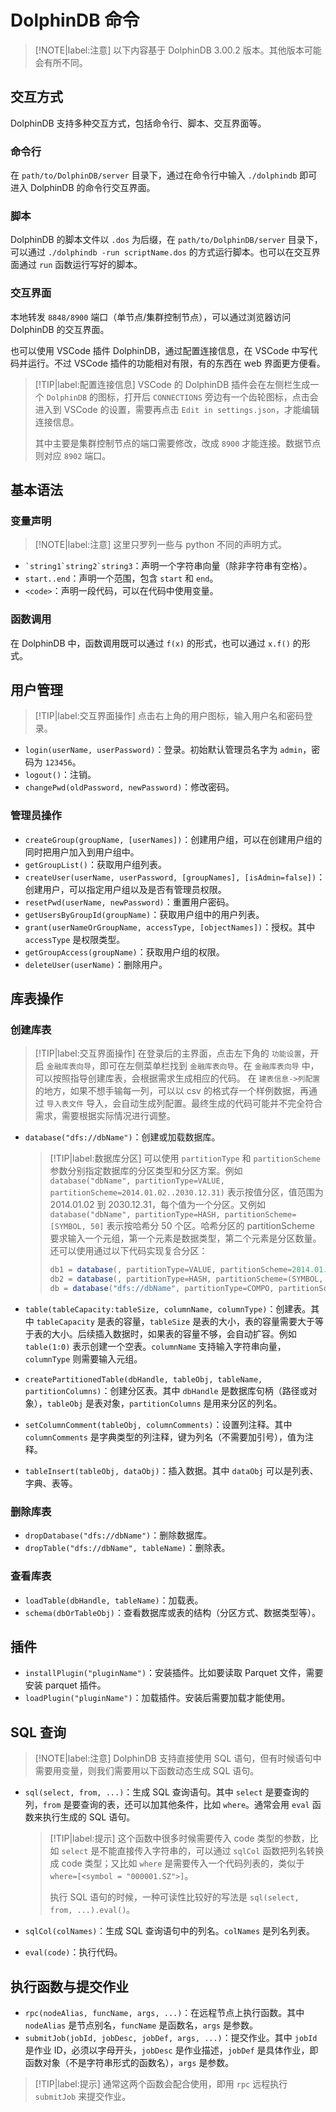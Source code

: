 # DolphinDB 命令

> [!NOTE|label:注意]
> 以下内容基于 DolphinDB 3.00.2 版本。其他版本可能会有所不同。

## 交互方式

DolphinDB 支持多种交互方式，包括命令行、脚本、交互界面等。

### 命令行

在 `path/to/DolphinDB/server` 目录下，通过在命令行中输入 `./dolphindb` 即可进入 DolphinDB 的命令行交互界面。

### 脚本

DolphinDB 的脚本文件以 `.dos` 为后缀，在 `path/to/DolphinDB/server` 目录下，可以通过 `./dolphindb -run scriptName.dos` 的方式运行脚本。也可以在交互界面通过 `run` 函数运行写好的脚本。

### 交互界面

本地转发 `8848/8900` 端口（单节点/集群控制节点），可以通过浏览器访问 DolphinDB 的交互界面。

也可以使用 VSCode 插件 DolphinDB，通过配置连接信息，在 VSCode 中写代码并运行。不过 VSCode 插件的功能相对有限，有的东西在 web 界面更方便看。

> [!TIP|label:配置连接信息]
> VSCode 的 DolphinDB 插件会在左侧栏生成一个 `DolphinDB` 的图标，打开后 `CONNECTIONS` 旁边有一个齿轮图标，点击会进入到 VSCode 的设置，需要再点击 `Edit in settings.json`，才能编辑连接信息。
>
> 其中主要是集群控制节点的端口需要修改，改成 `8900` 才能连接。数据节点则对应 `8902` 端口。

## 基本语法

### 变量声明

> [!NOTE|label:注意]
> 这里只罗列一些与 python 不同的声明方式。

- `` `string1`string2`string3 ``：声明一个字符串向量（除非字符串有空格）。
- `start..end`：声明一个范围，包含 `start` 和 `end`。
- `<code>`：声明一段代码，可以在代码中使用变量。

### 函数调用

在 DolphinDB 中，函数调用既可以通过 `f(x)` 的形式，也可以通过 `x.f()` 的形式。

## 用户管理

> [!TIP|label:交互界面操作]
> 点击右上角的用户图标，输入用户名和密码登录。

- `login(userName, userPassword)`：登录。初始默认管理员名字为 `admin`，密码为 `123456`。
- `logout()`：注销。
- `changePwd(oldPassword, newPassword)`：修改密码。

### 管理员操作

- `createGroup(groupName, [userNames])`：创建用户组，可以在创建用户组的同时把用户加入到用户组中。
- `getGroupList()`：获取用户组列表。
- `createUser(userName, userPassword, [groupNames], [isAdmin=false])`：创建用户，可以指定用户组以及是否有管理员权限。
- `resetPwd(userName, newPassword)`：重置用户密码。
- `getUsersByGroupId(groupName)`：获取用户组中的用户列表。
- `grant(userNameOrGroupName, accessType, [objectNames])`：授权。其中 `accessType` 是权限类型。
- `getGroupAccess(groupName)`：获取用户组的权限。
- `deleteUser(userName)`：删除用户。

## 库表操作

### 创建库表

> [!TIP|label:交互界面操作]
> 在登录后的主界面，点击左下角的 `功能设置`，开启 `金融库表向导`，即可在左侧菜单栏找到 `金融库表向导`。在 `金融库表向导` 中，可以按照指导创建库表，会根据需求生成相应的代码。
> 在 `建表信息->列配置` 的地方，如果不想手输每一列，可以以 csv 的格式存一个样例数据，再通过 `导入表文件` 导入，会自动生成列配置。最终生成的代码可能并不完全符合需求，需要根据实际情况进行调整。

- `database("dfs://dbName")`：创建或加载数据库。

    > [!TIP|label:数据库分区]
    > 可以使用 `partitionType` 和 `partitionScheme` 参数分别指定数据库的分区类型和分区方案。例如 `database("dbName", partitionType=VALUE, partitionScheme=2014.01.02..2030.12.31)` 表示按值分区，值范围为 2014.01.02 到 2030.12.31，每个值为一个分区。又例如 `database("dbName", partitionType=HASH, partitionScheme=[SYMBOL, 50]` 表示按哈希分 50 个区。哈希分区的 partitionScheme 要求输入一个元组，第一个元素是数据类型，第二个元素是分区数量。
    > 还可以使用通过以下代码实现复合分区：
    > 
    > ```java
    > db1 = database(, partitionType=VALUE, partitionScheme=2014.01.02..2030.12.31)
    > db2 = database(, partitionType=HASH, partitionScheme=(SYMBOL, 50))
    > db = database("dfs://dbName", partitionType=COMPO, partitionScheme=(db1, db2))
    > ```

- `table(tableCapacity:tableSize, columnName, columnType)`：创建表。其中 `tableCapacity` 是表的容量，`tableSize` 是表的大小，表的容量需要大于等于表的大小。后续插入数据时，如果表的容量不够，会自动扩容。例如 `table(1:0)` 表示创建一个空表。`columnName` 支持输入字符串向量，`columnType` 则需要输入元组。
- `createPartitionedTable(dbHandle, tableObj, tableName, partitionColumns)`：创建分区表。其中 `dbHandle` 是数据库句柄（路径或对象），`tableObj` 是表对象，`partitionColumns` 是用来分区的列名。
- `setColumnComment(tableObj, columnComments)`：设置列注释。其中 `columnComments` 是字典类型的列注释，键为列名（不需要加引号），值为注释。
- `tableInsert(tableObj, dataObj)`：插入数据。其中 `dataObj` 可以是列表、字典、表等。

### 删除库表

- `dropDatabase("dfs://dbName")`：删除数据库。
- `dropTable("dfs://dbName", tableName)`：删除表。

### 查看库表

- `loadTable(dbHandle, tableName)`：加载表。
- `schema(dbOrTableObj)`：查看数据库或表的结构（分区方式、数据类型等）。

## 插件

- `installPlugin("pluginName")`：安装插件。比如要读取 Parquet 文件，需要安装 parquet 插件。
- `loadPlugin("pluginName")`：加载插件。安装后需要加载才能使用。

## SQL 查询

> [!NOTE|label:注意]
> DolphinDB 支持直接使用 SQL 语句，但有时候语句中需要用变量，则我们需要用以下函数动态生成 SQL 语句。

- `sql(select, from, ...)`：生成 SQL 查询语句。其中 `select` 是要查询的列，`from` 是要查询的表，还可以加其他条件，比如 `where`。通常会用 `eval` 函数来执行生成的 SQL 语句。
    
    > [!TIP|label:提示]
    > 这个函数中很多时候需要传入 code 类型的参数，比如 `select` 是不能直接传入字符串的，可以通过 `sqlCol` 函数把列名转换成 code 类型；又比如 `where` 是需要传入一个代码列表的，类似于 `where=[<symbol = "000001.SZ">]`。
    > 
    > 执行 SQL 语句的时候，一种可读性比较好的写法是 `sql(select, from, ...).eval()`。

- `sqlCol(colNames)`：生成 SQL 查询语句中的列名。`colNames` 是列名列表。
- `eval(code)`：执行代码。

## 执行函数与提交作业

- `rpc(nodeAlias, funcName, args, ...)`：在远程节点上执行函数。其中 `nodeAlias` 是节点别名，`funcName` 是函数名，`args` 是参数。
- `submitJob(jobId, jobDesc, jobDef, args, ...)`：提交作业。其中 `jobId` 是作业 ID，必须以字母开头，`jobDesc` 是作业描述，`jobDef` 是具体作业，即函数对象（不是字符串形式的函数名），`args` 是参数。

> [!TIP|label:提示]
> 通常这两个函数会配合使用，即用 `rpc` 远程执行 `submitJob` 来提交作业。